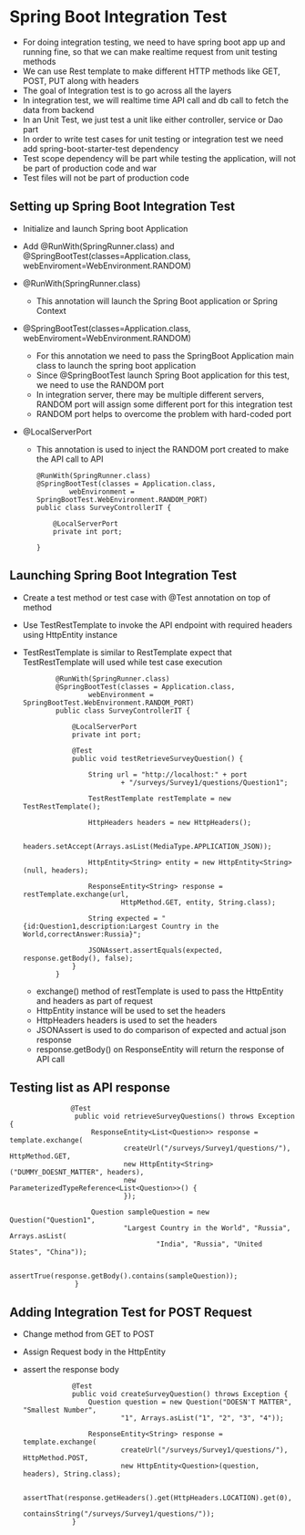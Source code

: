 # Spring Boot Integration Test

-	For doing integration testing, we need to have spring boot app up and running fine, so that we can make realtime request from unit testing methods
-	We can use Rest template to make different HTTP methods like GET, POST, PUT along with headers
-	The goal of Integration test is to go across all the layers
-	In integration test, we will realtime time API call and db call to fetch the data from backend
-	In an Unit Test, we just test a unit like either controller, service or Dao part
-	In order to write test cases for unit testing or integration test we need add spring-boot-starter-test dependency
-	Test scope dependency will be part while testing the application, will not be part of production code and war
-	Test files will not be part of production code


##	Setting up Spring Boot Integration Test

-	Initialize and launch Spring boot Application
-	Add @RunWith(SpringRunner.class) and @SpringBootTest(classes=Application.class, webEnviroment=WebEnvironment.RANDOM)
-	@RunWith(SpringRunner.class)
	- 	This annotation will launch the Spring Boot application or Spring  Context
-	@SpringBootTest(classes=Application.class, webEnviroment=WebEnvironment.RANDOM)
	-	For this annotation we need to pass the SpringBoot Application main class to launch the spring boot application
	-	Since @SpringBootTest launch Spring Boot application for this test, we need to use the RANDOM port 
	-	In integration server, there may be multiple different servers, RANDOM port will assign some different port for this integration test
	-	RANDOM port helps to overcome the problem with hard-coded port 
	
-	@LocalServerPort
	-	This annotation is used to inject the RANDOM port created to make the API call to API
	
			@RunWith(SpringRunner.class)
			@SpringBootTest(classes = Application.class,
					webEnvironment = SpringBootTest.WebEnvironment.RANDOM_PORT)
			public class SurveyControllerIT {

				@LocalServerPort
				private int port;

			}	
	
	
##	Launching Spring Boot Integration Test	


-	Create a test method or test case with @Test annotation on top of method
-	Use TestRestTemplate to invoke the API endpoint with required headers using HttpEntity instance 
-	TestRestTemplate is similar to RestTemplate expect that TestRestTemplate will used while test case execution

	
				@RunWith(SpringRunner.class)
				@SpringBootTest(classes = Application.class,
						webEnvironment = SpringBootTest.WebEnvironment.RANDOM_PORT)
				public class SurveyControllerIT {

					@LocalServerPort
					private int port;

					@Test
					public void testRetrieveSurveyQuestion() {

						String url = "http://localhost:" + port
								+ "/surveys/Survey1/questions/Question1";

						TestRestTemplate restTemplate = new TestRestTemplate();

						HttpHeaders headers = new HttpHeaders();

						headers.setAccept(Arrays.asList(MediaType.APPLICATION_JSON));

						HttpEntity<String> entity = new HttpEntity<String>(null, headers);

						ResponseEntity<String> response = restTemplate.exchange(url,
								HttpMethod.GET, entity, String.class);

						String expected = "{id:Question1,description:Largest Country in the World,correctAnswer:Russia}";

						JSONAssert.assertEquals(expected, response.getBody(), false);
					}
				}

	
	
	
	-	exchange() method of restTemplate is used to pass the HttpEntity and headers as part of request
	-	HttpEntity instance will be used to set the headers
	-	HttpHeaders headers is used to set the headers 
	-	JSONAssert is used to do comparison of expected and actual json response
	-	response.getBody() on ResponseEntity will return the response of API call
	

	
	
## Testing list as API response

				   @Test
					public void retrieveSurveyQuestions() throws Exception {
						ResponseEntity<List<Question>> response = template.exchange(
								createUrl("/surveys/Survey1/questions/"), HttpMethod.GET,
								new HttpEntity<String>("DUMMY_DOESNT_MATTER", headers),
								new ParameterizedTypeReference<List<Question>>() {
								});

						Question sampleQuestion = new Question("Question1",
								"Largest Country in the World", "Russia", Arrays.asList(
										"India", "Russia", "United States", "China"));

						assertTrue(response.getBody().contains(sampleQuestion));
					}

		
##	Adding Integration Test for POST Request

-	Change method from GET to POST
-	Assign Request body in the HttpEntity
-	assert the response body


					@Test
					public void createSurveyQuestion() throws Exception {
						Question question = new Question("DOESN'T MATTER", "Smallest Number",
								"1", Arrays.asList("1", "2", "3", "4"));

						ResponseEntity<String> response = template.exchange(
								createUrl("/surveys/Survey1/questions/"), HttpMethod.POST,
								new HttpEntity<Question>(question, headers), String.class);

						assertThat(response.getHeaders().get(HttpHeaders.LOCATION).get(0),
								containsString("/surveys/Survey1/questions/"));
					}


	
	
